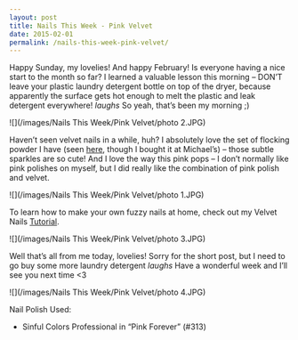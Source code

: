 ```yaml
---
layout: post
title: Nails This Week - Pink Velvet
date: 2015-02-01
permalink: /nails-this-week-pink-velvet/
---
```


Happy Sunday, my lovelies! And happy February! Is everyone having a nice start to the month so far? I learned a valuable lesson this morning – DON’T leave your plastic laundry detergent bottle on top of the dryer, because apparently the surface gets hot enough to melt the plastic and leak detergent everywhere! *laughs* So yeah, that’s been my morning ;)

![](/images/Nails This Week/Pink Velvet/photo 2.JPG)

Haven’t seen velvet nails in a while, huh? I absolutely love the set of flocking powder I have (seen [here](https://www.amazon.com/Martha-Stewart-Crafts-Glitter-Flocking/dp/B005573D3Y), though I bought it at Michael’s) – those subtle sparkles are so cute! And I love the way this pink pops – I don’t normally like pink polishes on myself, but I did really like the combination of pink polish and velvet.

![](/images/Nails This Week/Pink Velvet/photo 1.JPG)

To learn how to make your own fuzzy nails at home, check out my Velvet Nails [Tutorial](/tutorial-velvet-nails/).

![](/images/Nails This Week/Pink Velvet/photo 3.JPG)

Well that’s all from me today, lovelies! Sorry for the short post, but I need to go buy some more laundry detergent *laughs* Have a wonderful week and I’ll see you next time <3

![](/images/Nails This Week/Pink Velvet/photo 4.JPG)

Nail Polish Used:

- Sinful Colors Professional in “Pink Forever” (#313)